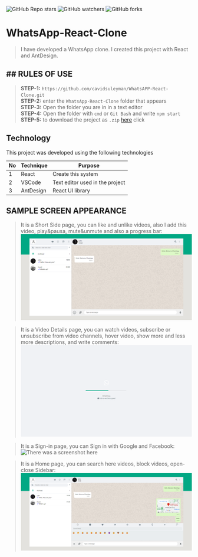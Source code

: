 ![GitHub Repo stars](https://img.shields.io/github/stars/cavidsuleyman/WhatsAPP-React-Clone?style=for-the-badge)
![GitHub watchers](https://img.shields.io/github/watchers/cavidsuleyman/WhatsAPP-React-Clone?style=for-the-badge)
![GitHub forks](https://img.shields.io/github/forks/cavidsuleyman/WhatsAPP-React-Clone?style=for-the-badge)

# WhatsApp-React-Clone

>I have developed a WhatsApp clone. I created this project with React and AntDesign.

## ## RULES OF USE

> **STEP-1:** `https://github.com/cavidsuleyman/WhatsAPP-React-Clone.git` <br/>
> **STEP-2:**  enter the `WhatsApp-React-Clone` folder that appears <br/>
> **STEP-3:**  Open the folder you are in in a text editor <br/>
> **STEP-4:**  Open the folder with `cmd` or `Git Bash` and write `npm start` <br/>
> **STEP-5:**  to download the project as `.zip`  [here](https://github.com/cavidsuleyman/YouTube-Clone-React-Firebase/archive/refs/heads/master.zip) click <br/>


## Technology

This project was developed using the following technologies

| No | Technique | Purpose |
| - | ---------- | --------------------- |
| 1 | React | Create this system |
| 2 | VSCode | Text editor used in the project |
| 3 | AntDesign | React UI library |

## SAMPLE SCREEN APPEARANCE

>It is a Short Side page, you can like and unlike videos, also I add this video, play&pausa, mute&unmute and also a progress bar:
![There was a screenshot here](./screen-1.png)

>It is a Video Details page, you can watch videos, subscribe or unsubscribe from video channels, hover video, show more and less more descriptions, and write comments:
![There was a screenshot here](./screen-2.png)

>It is a Sign-in page, you can Sign in with Google and Facebook:
![There was a screenshot here](./screen-3.png)

>It is a Home page, you can search here videos, block videos, open-close Sidebar:
![There was a screenshot here](./screen-4.png)
